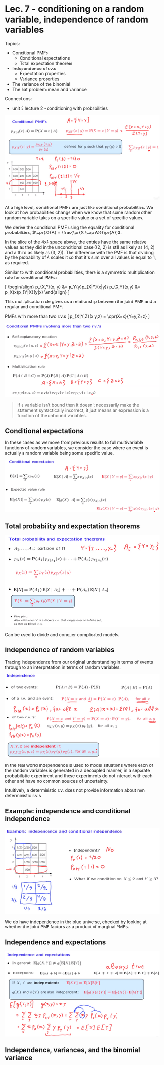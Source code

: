 # Lec. 7 - conditioning on a random variable, independence of random variables

$\newcommand{\pr}[1]{\mathbf{P}\!\left(#1\right)}$
$\newcommand{\cpr}[2]{\mathbf{P}\!\left(#1\,\middle|\,#2\right)}$
$\newcommand{\setst}[2]{\left\{#1\,\middle|\,#2\right\}}$
$\newcommand{\cex}[2]{\mathbf{E}\left[#1\,\middle|\,#2\right]}$
$\newcommand{\ex}[1]{\mathbf{E}\left[#1\right]}$
$\newcommand{\var}[1]{\text{var}\left(#1\right)}$

Topics:
* Conditional PMFs
    * Conditional expectations
    * Total expectation theorem
* Independence of r.v.s
    * Expectation properties
    * Variance properties
* The variance of the binomial
* The hat problem: mean and variance

Connections:
* unit 2 lecture 2 - conditioning with probabilities

![](unit4lec7-conditioning-on-a-random-variable\da41e3bae87ae2fe2f0acff804b77502.png)

At a high level, conditional PMFs are just like conditional probabilities. We look at how probabilities change when we know that some random other random variable takes on a specific value or a set of specific values.

We derive the conditional PMF using the equality for conditional probabilities, $\cpr{X}{A} = \frac{\pr{X \cap A}}{\pr{A}}$.

In the slice of the 4x4 space above, the entries have the same relative values as they did in the unconditional case ((2, 2) is still as likely as (4, 2) and a third as likely as (3, 2)). The difference with the PMF is that dividing by the probability of $A$ scales it so that it's sum over all values is equal to 1, as required.

Similar to with conditional probabilities, there is a symmetric multiplication rule for conditional PMFs:

\[
\begin{align}
p_{X,Y}(x, y) &= p_Y(y)p_{X|Y}(x|y)\\
p_{X,Y}(x,y) &= p_X(x)p_{Y|X}(y|x)
\end{align}
\]

This multiplication rule gives us a relationship between the joint PMF and a regular and conditional PMF.

PMFs with more than two r.v.s
\[
p_{X|Y,Z}(x|y,z) = \cpr{X=x}{Y=y,Z=z}
\]

![](unit4lec7-conditioning-on-a-random-variable\4530a16db16781f7af5e5c2b4513f952.png)

> If a variable isn't bound then it doesn't necessarily make the statement syntactically incorrect, it just means an expression is a function of the unbound variables.

## Conditional expectations

In these cases as we move from previous results to full multivariable functions of random variables, we consider the case where an event is actually a random variable being some specific value.

![](unit4lec7-conditioning-on-a-random-variable\64b7545a29dd29ae3cd9e7e392cab3c8.png)

## Total probability and expectation theorems

![](unit4lec7-conditioning-on-a-random-variable\9011ad93c1bf8874618f6cb2f4cca31e.png)

Can be used to divide and conquer complicated models.

## Independence of random variables

Tracing independence from our original understanding in terms of events through to an interpretation in terms of random variables.

![](unit4lec7-conditioning-on-a-random-variable\1bbba12a58fcb1214b7a54e9c081ff63.png)

In the real world independence is used to model situations where each of the random variables is generated in a decoupled manner, in a separate probabilistic experiment and these experiments do not interact with each other and have no common sources of uncertainty.

Intuitively, a deterministic r.v. does not provide information about non deterministic r.v.s

## Example: independence and conditional independence

![](unit4lec7-conditioning-on-a-random-variable\5d81b9c4a8ad0f51960cb061c719f26b.png)

We do have independence in the blue universe, checked by looking at whether the joint PMF factors as a product of marginal PMFs.

## Independence and expectations

![](unit4lec7-conditioning-on-a-random-variable\3c8556026315c4e45315dfc049efad02.png)

## Independence, variances, and the binomial variance
